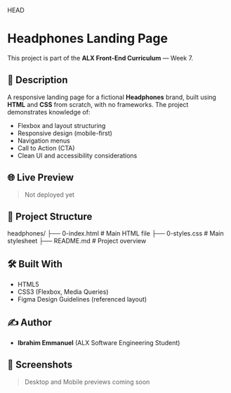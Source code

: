 HEAD
# Headphones Landing Page

This project is part of the **ALX Front-End Curriculum** — Week 7.

## 📄 Description

A responsive landing page for a fictional **Headphones** brand, built using **HTML** and **CSS** from scratch, with no frameworks. The project demonstrates knowledge of:

- Flexbox and layout structuring
- Responsive design (mobile-first)
- Navigation menus
- Call to Action (CTA)
- Clean UI and accessibility considerations

## 🌐 Live Preview

> Not deployed yet

## 📁 Project Structure

headphones/
├── 0-index.html # Main HTML file
├── 0-styles.css # Main stylesheet
├── README.md # Project overview


## 🛠️ Built With

- HTML5
- CSS3 (Flexbox, Media Queries)
- Figma Design Guidelines (referenced layout)

## ✍️ Author

- **Ibrahim Emmanuel** (ALX Software Engineering Student)

## 📸 Screenshots

> Desktop and Mobile previews coming soon

